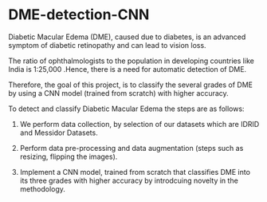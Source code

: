# DME-detection-CNN
Diabetic Macular Edema (DME), caused due to diabetes, is an advanced symptom of diabetic retinopathy and can lead to vision loss.

The ratio of ophthalmologists to the population in developing countries like India is 1:25,000 .Hence, there is a need for automatic detection of DME.

Therefore, the goal of this project, is to classify the several grades of DME by using a CNN model (trained from scratch) with higher accuracy.

To detect and classify Diabetic Macular Edema the steps are as follows:
1. We perform data collection, by selection of our datasets which are IDRID and Messidor Datasets.

2. Perform data pre-processing and data augmentation (steps such as resizing, flipping the images).

3. Implement a CNN model, trained from scratch that classifies DME into its three grades with higher accuracy by introdcuing novelty in the methodology.
